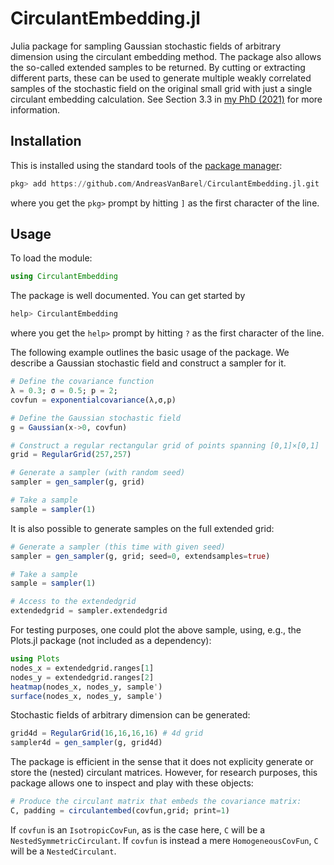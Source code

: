 # CirculantEmbedding.jl

Julia package for sampling Gaussian stochastic fields of arbitrary dimension using the circulant embedding method. The package also allows the so-called extended samples to be returned. By cutting or extracting different parts, these can be used to generate multiple weakly correlated samples of the stochastic field on the original small grid with just a single circulant embedding calculation. See Section 3.3 in [my PhD (2021)](https://lirias.kuleuven.be/retrieve/638063) for more information. 

## Installation

This is installed using the standard tools of the [package manager](https://julialang.github.io/Pkg.jl/v1/getting-started/):

```julia
pkg> add https://github.com/AndreasVanBarel/CirculantEmbedding.jl.git
```
where you get the `pkg>` prompt by hitting `]` as the first character of the line.

## Usage

To load the module:

```julia
using CirculantEmbedding
```

The package is well documented. You can get started by 

```julia
help> CirculantEmbedding
```
where you get the `help>` prompt by hitting `?` as the first character of the line.

The following example outlines the basic usage of the package. We describe a Gaussian stochastic field and construct a sampler for it.

```julia
# Define the covariance function
λ = 0.3; σ = 0.5; p = 2;
covfun = exponentialcovariance(λ,σ,p)

# Define the Gaussian stochastic field
g = Gaussian(x->0, covfun)

# Construct a regular rectangular grid of points spanning [0,1]×[0,1]
grid = RegularGrid(257,257)

# Generate a sampler (with random seed)
sampler = gen_sampler(g, grid)

# Take a sample
sample = sampler(1)
```

It is also possible to generate samples on the full extended grid:

```julia
# Generate a sampler (this time with given seed)
sampler = gen_sampler(g, grid; seed=0, extendsamples=true)

# Take a sample
sample = sampler(1)

# Access to the extendedgrid
extendedgrid = sampler.extendedgrid
```

For testing purposes, one could plot the above sample, using, e.g., the Plots.jl package (not included as a dependency):

```julia
using Plots 
nodes_x = extendedgrid.ranges[1]
nodes_y = extendedgrid.ranges[2]
heatmap(nodes_x, nodes_y, sample')
surface(nodes_x, nodes_y, sample')
```

Stochastic fields of arbitrary dimension can be generated:

```julia
grid4d = RegularGrid(16,16,16,16) # 4d grid
sampler4d = gen_sampler(g, grid4d)
```

The package is efficient in the sense that it does not explicity generate or store the (nested) circulant matrices. However, for research purposes, this package allows one to inspect and play with these objects:

```julia
# Produce the circulant matrix that embeds the covariance matrix:
C, padding = circulantembed(covfun,grid; print=1) 
```

If `covfun` is an `IsotropicCovFun`, as is the case here, `C` will be a `NestedSymmetricCirculant`. If `covfun` is instead a mere `HomogeneousCovFun`, `C` will be a `NestedCirculant`.
